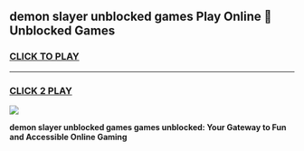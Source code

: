 
## demon slayer unblocked games Play Online 👋 Unblocked Games
<h3>
<a href="https://premium.freeplayer.one?title=demon_slayer_unblocked_games&ref=19F">CLICK TO PLAY</a></h3>
<hr>

<h3>
<a href="https://premium.freeplayer.one?title=demon_slayer_unblocked_games&ref=19F">CLICK 2 PLAY</a>
  
</h3>

<a href="https://premium.freeplayer.one?title=demon_slayer_unblocked_games&ref=19F"><img src="https://clearcache.store/games.png"></a>


**demon slayer unblocked games games unblocked: Your Gateway to Fun and Accessible Online Gaming**
